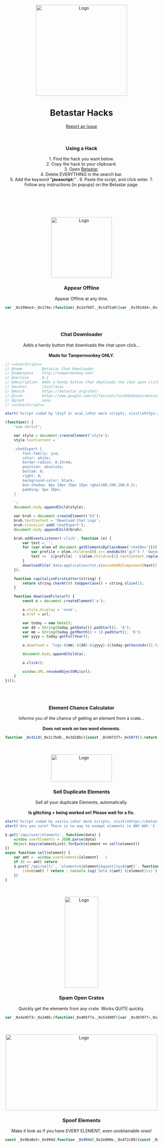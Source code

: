 <div id="top"></div>
<br />
<div align="center">
  <a href="https://betastar.org">
    <img src="/images/siteLogo.png" alt="Logo" width="300" height="300">
  </a>
  <h1 align="center">Betastar Hacks</h1>

  <p align="center">
    <a href="https://github.com/BetastarUtils/BetastarUtils.github.io/issues">Report an Issue</a>
  </p>
</div>
<div id="top"></div>
<br />
<div align="center">
  <h3 align="center">Using a Hack</h3>

  <p align="center">
    1. Find the hack you want below.<br>
    2. Copy the hack to your clipboard.<br>
    3. Open <a href="https://betastar.org">Betastar</a>.<br>
    4. Delete EVERYTHING in the search bar.<br>
    5. Add the keyword  "<b>javascript:</b>"  .
    6. Paste the script, and click enter.
    7. Follow any instructions (in popups) on the Betastar page.
  </p>
</div>
<br>
<br>
<br>
<br>
<div id="top"></div>
<br />
<div align="center">
  <img src="/images/spaceTerminal.png" alt="Logo" width="200" height="200">
  <h3 align="center">Appear Offline</h3>

  <p align="center">
    Appear Offline at any time.
  </p>
</div>

```js
var _0x198ee3=_0x174e;(function(_0x2efb97,_0x1df5a0){var _0x391dd4=_0x174e,_0x42011c=_0x2efb97();while(!![]){try{var _0x2f4a9d=-parseInt(_0x391dd4(0x116))/0x1*(parseInt(_0x391dd4(0x107))/0x2)+-parseInt(_0x391dd4(0x10f))/0x3+parseInt(_0x391dd4(0x10b))/0x4+-parseInt(_0x391dd4(0x110))/0x5+parseInt(_0x391dd4(0x10e))/0x6+-parseInt(_0x391dd4(0x115))/0x7+parseInt(_0x391dd4(0x108))/0x8;if(_0x2f4a9d===_0x1df5a0)break;else _0x42011c['push'](_0x42011c['shift']());}catch(_0x170189){_0x42011c['push'](_0x42011c['shift']());}}}(_0x38b7,0xc2b77),alert(_0x198ee3(0x10c)));function _0x174e(_0x4f0d6,_0x5c0843){var _0x38b792=_0x38b7();return _0x174e=function(_0x174e5f,_0x2a2390){_0x174e5f=_0x174e5f-0x107;var _0x4a0401=_0x38b792[_0x174e5f];return _0x4a0401;},_0x174e(_0x4f0d6,_0x5c0843);}var scriptconfirm=confirm(_0x198ee3(0x10d));scriptconfirm==!![]?(alert(_0x198ee3(0x117)),socket['disconnect'](),(location['pathname']===_0x198ee3(0x112)||location[_0x198ee3(0x10a)]===_0x198ee3(0x114))&&(document[_0x198ee3(0x113)]('#userElement')['style'][_0x198ee3(0x109)]='drop-shadow(0px\x200px\x20100px\x20red)')):alert(_0x198ee3(0x111));function _0x38b7(){var _0x148369=['filter','pathname','5858104FwrvGW','Script\x20coded\x20by\x20zastix.\x0aFor\x20more\x20scripts,\x20visit\x0ahttps://betastarutils.github.io/','WARNING:\x20you\x20will\x20not\x20be\x20able\x20to\x20trade\x20or\x20chat\x20with\x20this\x20script\x20enabled!\x20Click\x20Cancel\x20to\x20stop\x20the\x20script.','7473372hjIvIO','1563435FjgeCY','2215420JcUlaS','You\x20are\x20NOT\x20offine.','/stats/','getElementById','/stats','9225671AEUyuM','109tIvWeV','You\x20are\x20now\x20offline.','25684iyOquT','14155448GuTggQ'];_0x38b7=function(){return _0x148369;};return _0x38b7();}
```

<br>
<div id="top"></div>
<br />
<div align="center">
  <h3 align="center">Chat Downloader</h3>

  <p align="center">
    Adds a handy button that downloads the chat upon click...<br>
    <br>
    <b>Made for Tampermonkey ONLY.</b>
  </p>
</div>

```js
// ==UserScript==
// @name         Betastar Chat Downloader
// @namespace    http://tampermonkey.net/
// @version      0.1
// @description  Adds a handy button that downloads the chat upon click...MORE SCRIPTS --> https://betastargame.github.io/scripts
// @author       l2vy7/acai
// @match        https://betastar.org/chat/
// @icon         https://www.google.com/s2/favicons?sz=64&domain=betastar.org
// @grant        none
// ==/UserScript==

alert('Script coded by l2vy7 or acai.\nFor more scripts, visit\nhttps://betastarutils.github.io/')

(function() {
    'use strict';

    var style = document.createElement('style');
    style.textContent = `

    .chatExport {
        font-family: jua;
        color: white;
        border-radius: 0.25rem;
        position: absolute;
        bottom: 0;
        right: 0;
        background-color: black;
        box-shadow: 0px 10px 25px 15px rgba(100,100,100,0.2);
        padding: 5px 10px;
    }

    `;
    document.body.appendChild(style);

    var bruh = document.createElement('h3');
    bruh.textContent = 'Download Chat Logs';
    bruh.classList.add('chatExport');
    document.body.appendChild(bruh);

    bruh.addEventListener('click', function (e) {
        var text = ``;
        for (var elem of document.getElementsByClassName('chatBox')[0].children) {
            var profile = elem.children[0].src.endsWith('gif') ? 'Owner' : capitalizeFirstLetter(elem.children[0].src.replace('https://betastar.org', '').replace('/image/elements/', '').replace('.png', ''));
            text += `${profile} - ${elem.children[1].textContent.replace(' > ', '')}: ${elem.children[2].textContent}\n`.replace('Https://betastar.org', '');
        }
        downloadFile(`data:application/txt,${encodeURIComponent(text)}`);
    });

    function capitalizeFirstLetter(string) {
        return string.charAt(0).toUpperCase() + string.slice(1);
    }

    function downloadFile(url) {
        const a = document.createElement('a');

        a.style.display = 'none';
        a.href = url;

        var today = new Date();
        var dd = String(today.getDate()).padStart(2, '0');
        var mm = String(today.getMonth() + 1).padStart(2, '0');
        var yyyy = today.getFullYear();

        a.download = `logs-${mm}-${dd}-${yyyy}-${today.getSeconds()}.txt`;

        document.body.appendChild(a);

        a.click();

        window.URL.revokeObjectURL(url);
    }
})();
```
<br>
<div id="top"></div>
<br />
<div align="center">
  <h3 align="center">Element Chance Calculator</h3>

  <p align="center">
    Informs you of the chance of getting an element from a crate...<br>
    <br>
    <b>Does not work on two word elements.</b>
  </p>
</div>

```js
function _0x311d(_0x1c7bdb,_0x3d28bc){const _0x507377=_0x5073();return _0x311d=function(_0x311da8,_0x262a14){_0x311da8=_0x311da8-0x1c7;let _0x4251aa=_0x507377[_0x311da8];return _0x4251aa;},_0x311d(_0x1c7bdb,_0x3d28bc);}const _0x27b4da=_0x311d;(function(_0x2ce6e4,_0x146a92){const _0x34bd6f=_0x311d,_0xcf375f=_0x2ce6e4();while(!![]){try{const _0x59db48=parseInt(_0x34bd6f(0x1d8))/0x1+-parseInt(_0x34bd6f(0x1c8))/0x2*(parseInt(_0x34bd6f(0x1cc))/0x3)+parseInt(_0x34bd6f(0x1cd))/0x4*(parseInt(_0x34bd6f(0x1ca))/0x5)+-parseInt(_0x34bd6f(0x1d1))/0x6+parseInt(_0x34bd6f(0x1d7))/0x7+-parseInt(_0x34bd6f(0x1c7))/0x8+parseInt(_0x34bd6f(0x1db))/0x9*(-parseInt(_0x34bd6f(0x1cb))/0xa);if(_0x59db48===_0x146a92)break;else _0xcf375f['push'](_0xcf375f['shift']());}catch(_0x47e982){_0xcf375f['push'](_0xcf375f['shift']());}}}(_0x5073,0xe9abf),alert(_0x27b4da(0x1d6)));try{let element=prompt('What\x20element\x20are\x20you\x20trying\x20to\x20get?')['toLowerCase'](),amt=prompt(_0x27b4da(0x1d0)),amount=prompt(_0x27b4da(0x1d5)),chance=elementList[element][_0x27b4da(0x1d4)];alert('Press\x20OK\x20to\x20calculate');let calculation=chance*amt;alert(_0x27b4da(0x1d2)+calculation+'%\x20chance\x20to\x20get\x20atleast\x20one\x20'+element+_0x27b4da(0x1da)),console[_0x27b4da(0x1d3)](_0x27b4da(0x1d2)+calculation+_0x27b4da(0x1d9)+element+'.'),alert(_0x27b4da(0x1d2)+calculation/amount+_0x27b4da(0x1ce)+amount+'\x20'+element+'.'),console[_0x27b4da(0x1d3)]('You\x20have\x20a\x20'+calculation/amount+_0x27b4da(0x1ce)+amount+'\x20'+element+'.');}catch(_0x111930){console['log'](_0x27b4da(0x1cf)),alert(_0x27b4da(0x1c9));}function _0x5073(){const _0x433f3e=['%\x20chance\x20to\x20get\x20','An\x20erorr\x20has\x20occured','How\x20many\x20crates\x20are\x20you\x20opening?','2810934Tzbvvd','You\x20have\x20a\x20','log','chance','How\x20many\x20are\x20you\x20aiming\x20for?','Script\x20coded\x20by\x20tremblero\x20&\x20updated\x20by\x20zastix.\x0aFor\x20more\x20scripts,\x20visit\x0ahttps://betastarutils.github.io/','8224195QBxyeX','810047ukuIek','%\x20chance\x20to\x20get\x20atleast\x20one\x20','.\x20(Press\x20OK\x20to\x20continue)','18aIFiiV','3812008KgwbDS','141956hbkICI','An\x20error\x20has\x20occured','625UdGxCt','3798010wftwaQ','21opWegI','37556gHlcph'];_0x5073=function(){return _0x433f3e;};return _0x5073();}
```
<br>
<div id="top"></div>
<br />
<div align="center">
  <img src="/images/sellElement.png" alt="Logo" width="200" height="90">
  <h3 align="center">Sell Duplicate Elements</h3>

  <p align="center">
    Sell all your duplicate Elements, automatically.<br>
    <br>
    <b>Is glitching + being worked on! Please wait for a fix.</b>
  </p>
</div>

```js
alert('Script coded by zastix.\nFor more scripts, visit\nhttps://betastarutils.github.io/')
alert('Are you sure? There is no way to exempt elements in ANY WAY.')

$.get('/api/user/elements', function(data) {
    window.userElements = JSON.parse(data)
    Object.keys(elementList).forEach(element => sell(element))
})
async function sell(element) {
    var amt =  window.userElements[element] - 1
    if (0 >= amt) return
    $.post(`/api/sell/`, `element=${element}&quantity=${amt}`, function() {
        isNaN(amt) ? return : console.log(`Sold ${amt} ${element}(s)`)
    })
}
```
<br>
<div id="top"></div>
<br />
<div align="center">
  <img src="/images/spamCrates.png" alt="Logo" width="110" height="300">
  <h3 align="center">Spam Open Crates</h3>

  <p align="center">
    Quickly get the elements from any crate. Works QUITE quickly.
  </p>
</div>

```js
var _0x4a95f3=_0x248b;(function(_0x405f7a,_0x53d00f){var _0x307077=_0x248b,_0x338811=_0x405f7a();while(!![]){try{var _0x4feb2b=parseInt(_0x307077(0xa0))/0x1+-parseInt(_0x307077(0x84))/0x2+parseInt(_0x307077(0x92))/0x3*(parseInt(_0x307077(0x8e))/0x4)+-parseInt(_0x307077(0x8a))/0x5+parseInt(_0x307077(0x81))/0x6*(-parseInt(_0x307077(0x94))/0x7)+-parseInt(_0x307077(0x97))/0x8+parseInt(_0x307077(0x91))/0x9*(parseInt(_0x307077(0x85))/0xa);if(_0x4feb2b===_0x53d00f)break;else _0x338811['push'](_0x338811['shift']());}catch(_0x165014){_0x338811['push'](_0x338811['shift']());}}}(_0x1ba5,0x43b7f),alert(_0x4a95f3(0x83)));var i=0x0,boxes=[];colors={'divine':_0x4a95f3(0x90),'mythical':_0x4a95f3(0x98),'perfect':_0x4a95f3(0x8b),'fabled':_0x4a95f3(0x82),'legendary':_0x4a95f3(0x9b),'epic':_0x4a95f3(0x9d),'rare':'#0a14fa','uncommon':'#4bc22e','common':'#ffffff'},Object['keys'](cratesList)[_0x4a95f3(0x9e)](_0xcc78f8=>{var _0x435ef2=_0x4a95f3;boxes[_0x435ef2(0x9c)](_0xcc78f8);});function _0x248b(_0x683061,_0x1438ab){var _0x1ba51c=_0x1ba5();return _0x248b=function(_0x248b86,_0x42c02a){_0x248b86=_0x248b86-0x7f;var _0x4ccdbf=_0x1ba51c[_0x248b86];return _0x4ccdbf;},_0x248b(_0x683061,_0x1438ab);}var name=prompt(_0x4a95f3(0x9f)+boxes[_0x4a95f3(0x7f)]('\x0a'));!boxes['includes'](name)&&(alert(_0x4a95f3(0x87)),name=prompt('Which\x20crate\x20would\x20you\x20like\x20to\x20open?\x0a\x0aOptions:\x0a'+boxes[_0x4a95f3(0x7f)]('\x0a')));function _0x1ba5(){var _0x5658a1=['#be0000','forEach','Which\x20crate\x20would\x20you\x20like\x20to\x20open?\x0a\x0aOptions:\x0a','284097MVcqXI','join','MAX_VALUE','3534QhCJSs','#0c7500','Script\x20coded\x20by\x20zastix.\x0aFor\x20more\x20scripts,\x20visit\x0ahttps://betastarutils.github.io/','276264HkKfBi','6005410YmiVgn','toLowerCase','That\x20crate\x20doesn\x27t\x20exist...','color:\x20','post','2245930crsljz','#fffacd','You\x27re\x20being\x20rate\x20limited.','crate=','100mFkYST','%c%s','#ee82ee','9ZFKIsu','4953miYCIX','log','658fwDXGw',';\x20font-size:\x2025px;\x20text-shadow:\x200px\x200px\x2015px\x20','How\x20many\x20crates\x20would\x20you\x20like\x20to\x20open?\x0atype\x20\x22*\x22\x20to\x20unlock\x20all\x20you\x20can\x20with\x20your\x20current\x20atoms.','46832XEfbFy','#a335ee','/api/open/','rarity','#ff910f','push'];_0x1ba5=function(){return _0x5658a1;};return _0x1ba5();}var amt=Number(prompt(_0x4a95f3(0x96)));if(isNaN(amt))amt=Number[_0x4a95f3(0x80)];function buyBox(){var _0x12fbee=_0x4a95f3;$[_0x12fbee(0x89)](_0x12fbee(0x99),_0x12fbee(0x8d)+name,function(_0x3e8265){var _0x20e003=_0x12fbee;try{if(_0x3e8265===_0x20e003(0x8c))i--;else rarity=elementList[_0x3e8265][_0x20e003(0x9a)][_0x20e003(0x86)](),console[_0x20e003(0x93)](_0x20e003(0x8f),_0x20e003(0x88)+colors[rarity]+_0x20e003(0x95)+colors[rarity]+';',''+_0x3e8265);}catch(_0x4a1756){i=amt;}});}var check=setInterval(()=>{i<amt?(buyBox(),i++):(clearInterval(check),alert('Done\x20buying\x20boxes!\x20Check\x20the\x20console\x20or\x20the\x20Elements\x20page.'));},0x1f4);
```
<br>
<div id="top"></div>
<br />
<div align="center">
  <img src="/images/allElements.png" alt="Logo" width="500" height="250">
  <h3 align="center">Spoof Elements</h3>

  <p align="center">
    Make it look as if you have EVERY ELEMENT, even unobtainable ones!
  </p>
</div>

```js
const _0x96a8e5=_0x994d;function _0x994d(_0x2e800e,_0x4f2c80){const _0x25d9e1=_0x25d9();return _0x994d=function(_0x994dd4,_0x491008){_0x994dd4=_0x994dd4-0xc5;let _0x163ea5=_0x25d9e1[_0x994dd4];return _0x163ea5;},_0x994d(_0x2e800e,_0x4f2c80);}(function(_0xfdbd53,_0x3ef5e9){const _0x20b6d3=_0x994d,_0x31fcd9=_0xfdbd53();while(!![]){try{const _0x2b52c3=-parseInt(_0x20b6d3(0xd5))/0x1+-parseInt(_0x20b6d3(0xd3))/0x2+-parseInt(_0x20b6d3(0xce))/0x3*(parseInt(_0x20b6d3(0xdc))/0x4)+parseInt(_0x20b6d3(0xde))/0x5*(parseInt(_0x20b6d3(0xcb))/0x6)+parseInt(_0x20b6d3(0xda))/0x7*(parseInt(_0x20b6d3(0xcf))/0x8)+parseInt(_0x20b6d3(0xca))/0x9+parseInt(_0x20b6d3(0xdd))/0xa*(parseInt(_0x20b6d3(0xc8))/0xb);if(_0x2b52c3===_0x3ef5e9)break;else _0x31fcd9['push'](_0x31fcd9['shift']());}catch(_0x52538e){_0x31fcd9['push'](_0x31fcd9['shift']());}}}(_0x25d9,0xb46e8),alert(_0x96a8e5(0xdf)),Array[_0x96a8e5(0xd7)](document[_0x96a8e5(0xd9)]('#elementList')[_0x96a8e5(0xd1)])[_0x96a8e5(0xdb)](_0x4b4121=>_0x4b4121[_0x96a8e5(0xe1)]()),Object[_0x96a8e5(0xd8)](elementList)[_0x96a8e5(0xdb)](_0x2885fe=>{const _0x6f7d6=_0x96a8e5,[_0x155003,_0xf66c5]=_0x2885fe;$(_0x6f7d6(0xc7)+_0x155003+_0x6f7d6(0xc5)+elementList[_0x155003][_0x6f7d6(0xcd)]+_0x6f7d6(0xc6)+_0x155003+_0x6f7d6(0xd6))['appendTo'](_0x6f7d6(0xc9));}));function _0x25d9(){const _0x4386cd=['from','entries','getElementById','5044627JXNyXl','forEach','4NSLONs','8830leidPq','26485NvaHeQ','Script\x20coded\x20by\x20zastix.\x0aFor\x20more\x20scripts,\x20visit\x0ahttps://betastarutils.github.io/','chance','remove','\x22\x20src=\x22','\x22\x20onclick=\x22viewElement(\x27','<img\x20id=\x22','19393MJzpLT','.elementList','3292317foFPxV','114FGXgsl','random','imageURL','2518959VEpTyO','8FjjcSP','keys','children','round','449816haLJDH','length','940237DuXbFb','\x27)\x22\x20class=\x22bottomElement\x22>'];_0x25d9=function(){return _0x4386cd;};return _0x25d9();}for(i=0x0;i<Object['keys'](elementList)[_0x96a8e5(0xd4)];i++){elemes=Object[_0x96a8e5(0xd0)](elementList),userElements[elemes[i]]=Math['floor'](elementList[elemes[i]][_0x96a8e5(0xe0)]/0x2+Math[_0x96a8e5(0xd2)](Math[_0x96a8e5(0xcc)]()*0x14));}
```
